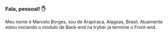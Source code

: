 ### Fala, pessoal! :hand:

Meu nome é Marcelo Borges, sou de Arapiraca, Alagoas, Brasil.
Atuamente estou iniciando o modulo de Back-end na tryber ja terminie o Front-end.
